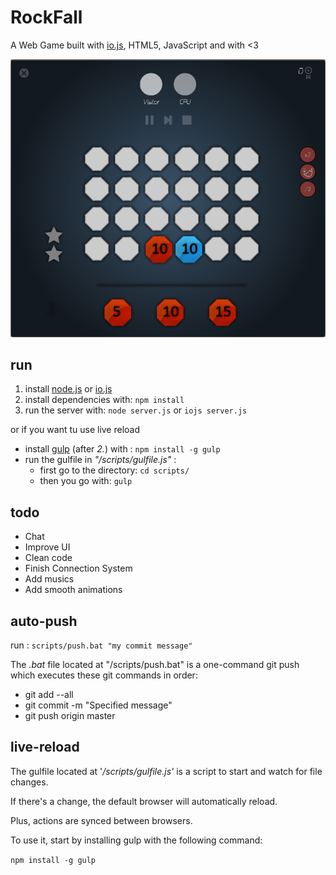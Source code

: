 RockFall
========

A Web Game built with [io.js](https://iojs.org/), HTML5, JavaScript and with <3

![Rockfall](rockfall_screen.jpg "Rockfall")

## run

1. install [node.js](https://nodejs.org) or [io.js](https://iojs.org/)
2. install dependencies with: `npm install`
3. run the server with: `node server.js` or `iojs server.js`

or if you want tu use live reload

* install [gulp](http://gulpjs.com) (after _2._) with : `npm install -g gulp`
* run the gulfile in _"/scripts/gulfile.js"_ :
    * first go to the directory: `cd scripts/`
    * then you go with: `gulp`


## todo

* Chat
* Improve UI
* Clean code
* Finish Connection System
* Add musics
* Add smooth animations

## auto-push

run : `scripts/push.bat "my commit message"`

The _.bat_ file located at "/scripts/push.bat"
is a one-command git push which executes these git commands in order:

* git add --all
* git commit -m "Specified message"
* git push origin master

## live-reload

The gulfile located at '_/scripts/gulfile.js'_
is a script to start and watch for file changes.

If there's a change, the default browser will automatically reload.

Plus, actions are synced between browsers.

To use it, start by installing gulp with the following command:

`npm install -g gulp`
